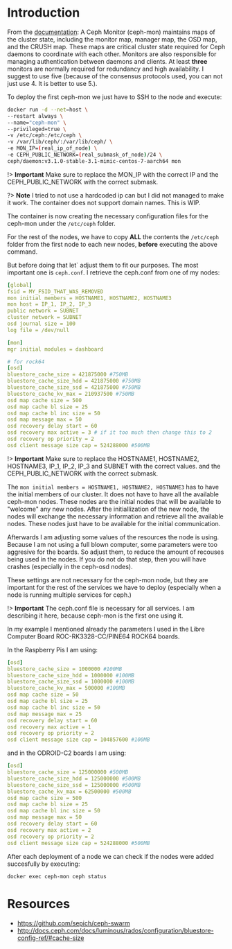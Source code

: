 # Introduction

From the [documentation](http://docs.ceph.com/docs/mimic/start/intro/):
A Ceph Monitor (ceph-mon) maintains maps of the cluster state, including
the monitor map, manager map, the OSD map, and the CRUSH map. These maps 
are critical cluster state required for Ceph daemons to coordinate with 
each other. Monitors are also responsible for managing authentication between
daemons and clients. At least **three** monitors are normally required for 
redundancy and high availability. I suggest to use five (because of the 
consensus protocols used, you can not just use 4. It is better to use 5.).

To deploy the first ceph-mon we just have to SSH to the node and execute:

```bash
docker run -d --net=host \
--restart always \
--name="ceph-mon" \
--privileged=true \
-v /etc/ceph:/etc/ceph \
-v /var/lib/ceph/:/var/lib/ceph/ \
-e MON_IP=(real_ip_of_node) \
-e CEPH_PUBLIC_NETWORK=(real_submask_of_node)/24 \
ceph/daemon:v3.1.0-stable-3.1-mimic-centos-7-aarch64 mon
```

!> **Important** Make sure to replace the MON_IP with the correct IP 
and the CEPH_PUBLIC_NETWORK with the correct submask.

?> **Note** I tried to not use a hardcoded ip can but I did not managed
to make it work. The container does not support domain names. This is WIP.

The container is now creating the necessary configuration files for the 
ceph-mon under the ```/etc/ceph``` folder.

For the rest of the nodes, we have to copy **ALL** the contents 
the ```/etc/ceph``` folder from the first node to each new nodes, 
**before** executing the above command.

But before doing that let` adjust them to fit our purposes.
The most important one is ```ceph.conf```. I retrieve the ceph.conf
from one of my nodes:

```yaml
[global]
fsid = MY_FSID_THAT_WAS_REMOVED
mon initial members = HOSTNAME1, HOSTNAME2, HOSTNAME3
mon host = IP_1, IP_2, IP_3
public network = SUBNET
cluster network = SUBNET
osd journal size = 100
log file = /dev/null

[mon]
mgr initial modules = dashboard

# for rock64
[osd]
bluestore_cache_size = 421875000 #750MB
bluestore_cache_size_hdd = 421875000 #750MB 
bluestore_cache_size_ssd = 421875000 #750MB
bluestore_cache_kv_max = 210937500 #750MB
osd map cache size = 500
osd map cache bl size = 25
osd map cache bl inc size = 50
osd map message max = 50
osd recovery delay start = 60
osd recovery max active = 3 # if it too much then change this to 2
osd recovery op priority = 2
osd client message size cap = 524288000 #500MB 
```

!> **Important** Make sure to replace the HOSTNAME1, HOSTNAME2, HOSTNAME3,
IP_1, IP_2, IP_3 and SUBNET with the correct values.
and the CEPH_PUBLIC_NETWORK with the correct submask.

The ```mon initial members = HOSTNAME1, HOSTNAME2, HOSTNAME3``` has to have
the initial members of our cluster. It does not have to have all the 
available ceph-mon nodes. These nodes are the initial nodes that 
will be available to "welcome" any new nodes. After the initiallization
of the new node, the nodes will exchange the necessary information and 
retrieve all the available nodes. These nodes just have to be available 
for the initial communication.

Afterwards I am adjusting some values of the resources the node is using.
Because I am not using a full blown computer, some parameters were too 
aggresive for the boards. So adjust them, to reduce the amount of recouses
being used in the nodes. If you do not do that step, then you will have 
crashes (especially in the ceph-osd nodes).

These settings are not necessary for the ceph-mon node, but they are important
for the rest of the services we have to deploy (especially when a node is 
running multiple services for ceph.)

!> **Important** The ceph.conf file is necessary for all services. I am 
describing it here, because ceph-mon is the first one using it.

In my example I mentioned already the parameters I used in the 
Libre Computer Board ROC-RK3328-CC/PINE64 ROCK64 boards.

In the Raspberry Pis I am using:

```yaml
[osd]
bluestore_cache_size = 1000000 #100MB 
bluestore_cache_size_hdd = 1000000 #100MB 
bluestore_cache_size_ssd = 1000000 #100MB 
bluestore_cache_kv_max = 500000 #100MB 
osd map cache size = 50
osd map cache bl size = 25
osd map cache bl inc size = 50
osd map message max = 25
osd recovery delay start = 60
osd recovery max active = 1
osd recovery op priority = 2
osd client message size cap = 104857600 #100MB 
```

and in the ODROID-C2 boards I am using:

```yaml
[osd]
bluestore_cache_size = 125000000 #500MB 
bluestore_cache_size_hdd = 125000000 #500MB 
bluestore_cache_size_ssd = 125000000 #500MB 
bluestore_cache_kv_max = 62500000 #500MB 
osd map cache size = 500
osd map cache bl size = 25
osd map cache bl inc size = 50
osd map message max = 50
osd recovery delay start = 60
osd recovery max active = 2
osd recovery op priority = 2
osd client message size cap = 524288000 #500MB 
```

After each deployment of a node we can check if the nodes were 
added succesfully by executing:

```
docker exec ceph-mon ceph status
```


# Resources
* https://github.com/sepich/ceph-swarm
* http://docs.ceph.com/docs/luminous/rados/configuration/bluestore-config-ref/#cache-size


